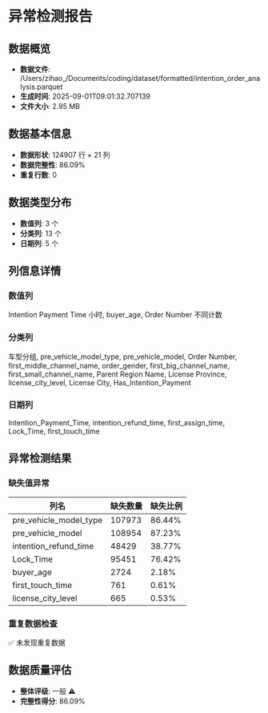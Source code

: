 # 异常检测报告

## 数据概览
- **数据文件**: /Users/zihao_/Documents/coding/dataset/formatted/intention_order_analysis.parquet
- **生成时间**: 2025-09-01T09:01:32.707139
- **文件大小**: 2.95 MB

## 数据基本信息
- **数据形状**: 124907 行 × 21 列
- **数据完整性**: 86.09%
- **重复行数**: 0

## 数据类型分布
- **数值列**: 3 个
- **分类列**: 13 个  
- **日期列**: 5 个

## 列信息详情
### 数值列
Intention Payment Time 小时, buyer_age, Order Number 不同计数

### 分类列
车型分组, pre_vehicle_model_type, pre_vehicle_model, Order Number, first_middle_channel_name, order_gender, first_big_channel_name, first_small_channel_name, Parent Region Name, License Province, license_city_level, License City, Has_Intention_Payment

### 日期列
Intention_Payment_Time, intention_refund_time, first_assign_time, Lock_Time, first_touch_time

## 异常检测结果

### 缺失值异常

| 列名 | 缺失数量 | 缺失比例 |
|------|----------|----------|
| pre_vehicle_model_type | 107973 | 86.44% |
| pre_vehicle_model | 108954 | 87.23% |
| intention_refund_time | 48429 | 38.77% |
| Lock_Time | 95451 | 76.42% |
| buyer_age | 2724 | 2.18% |
| first_touch_time | 761 | 0.61% |
| license_city_level | 665 | 0.53% |

### 重复数据检查
✅ 未发现重复数据

## 数据质量评估
- **整体评级**: 一般 ⚠️
- **完整性得分**: 86.09%
